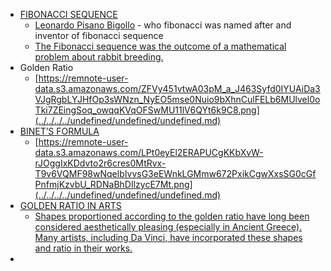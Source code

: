 - [FIBONACCI SEQUENCE](../../../../undefined/undefined/undefined.md) 
    - [Leonardo Pisano Bigollo](../../../../undefined/undefined/undefined.md) - who fibonacci was named after and inventor of fibonacci sequence
    - [The Fibonacci sequence was the outcome of a mathematical problem about rabbit breeding.](../../../../undefined/undefined/undefined.md) 
- Golden Ratio
    - [https://remnote-user-data.s3.amazonaws.com/ZFVy451vtwA03pM_a_J463Syfd0IYUAiDa3VJgRgbLYJHfOp3sWNzn_NyEO5mse0Nuio9bXhnCulFELb6MUlvel0oTki7ZEingSoq_owqqKVqOFSwMU11lV6QYt6k9C8.png](../../../../undefined/undefined/undefined.md) 
- [BINET’S FORMULA](../../../../undefined/undefined/undefined.md)
    - [https://remnote-user-data.s3.amazonaws.com/LPt0eyEl2ERAPUCgKKbXvW-rJOggIxKDdvto2r6cres0MtRvx-T9v6VQMF98wNqelbIvvsG3eEWnkLGMmw672PxikCgwXxsSG0cGfPnfmjKzvbU_RDNaBhDIlzycE7Mt.png](../../../../undefined/undefined/undefined.md) 
- [GOLDEN RATIO IN ARTS](../../../../undefined/undefined/undefined.md)
    - [Shapes proportioned according to the golden ratio have long been considered aesthetically pleasing (especially in Ancient Greece). Many artists, including Da Vinci, have incorporated these shapes and ratio in their works.](../../../../undefined/undefined/undefined.md) 
- 
